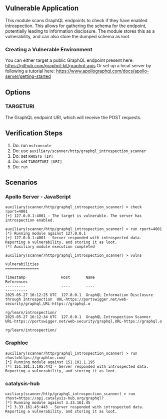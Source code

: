 ## Vulnerable Application

This module scans GraphQL endpoints to check if they have enabled introspection.
This allows for gathering the schema for the endpoint, potentially leading to information disclosure.
The module stores this as a vulnerability, and can also store the dumped schema as loot.

### Creating a Vulnerable Environment
You can either target a public GraphQL endpoint present here: https://github.com/graphql-kit/graphql-apis
Or set up a local server by following a tutorial here: https://www.apollographql.com/docs/apollo-server/getting-started

## Options

### TARGETURI

The GraphQL endpoint URI, which will receive the POST requests.

## Verification Steps

1. Do: run `msfconsole`
2. Do: use `auxiliary/scanner/http/graphql_introspection_scanner`
3. Do: set `RHOSTS [IP]`
4. Do: set `TARGETURI [URI]`
5. Do: `run`

## Scenarios

### Apollo Server - JavaScript
```
auxiliary(scanner/http/graphql_introspection_scanner) > check rport=4001
[+] 127.0.0.1:4001 - The target is vulnerable. The server has introspection enabled.

auxiliary(scanner/http/graphql_introspection_scanner) > run rport=4001
[*] Running module against 127.0.0.1
[+] 127.0.0.1:4001 - Server responded with introspected data. Reporting a vulnerability, and storing it as loot.
[*] Auxiliary module execution completed

auxiliary(scanner/http/graphql_introspection_scanner) > vulns

Vulnerabilities
===============

Timestamp                Host       Name                                                  References
---------                ----       ----                                                  ----------
2025-05-27 16:12:25 UTC  127.0.0.1  GraphQL Information Disclosure through Introspection  URL-https://portswigger.net/web-security/graphql,URL-https://graphql.o
                                                                                          rg/learn/introspection/
2025-05-27 16:12:34 UTC  127.0.0.1  GraphQL Introspection Scanner                         URL-https://portswigger.net/web-security/graphql,URL-https://graphql.o
                                                                                          rg/learn/introspection/
```

### Graphloc
```
auxiliary(scanner/http/graphql_introspection_scanner) > run rhost=https://graphloc.com/
[*] Running module against 151.101.1.195
[*] 151.101.1.195:443 - Server responded with introspected data. Reporting a vulnerability, and storing it as loot.
```

### catalysis-hub
```
uxiliary(scanner/http/graphql_introspection_scanner) > run rhost=https://api.catalysis-hub.org/graphql?
[*] Running module against 3.33.161.45
[*] 3.33.161.45:443 - Server responded with introspected data. Reporting a vulnerability, and storing it as loot.
```
